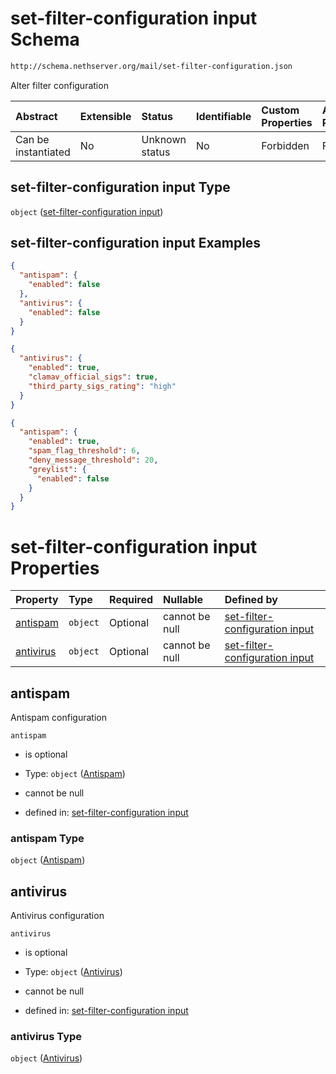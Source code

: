 # set-filter-configuration input Schema

```txt
http://schema.nethserver.org/mail/set-filter-configuration.json
```

Alter filter configuration

| Abstract            | Extensible | Status         | Identifiable | Custom Properties | Additional Properties | Access Restrictions | Defined In                                                                                 |
| :------------------ | :--------- | :------------- | :----------- | :---------------- | :-------------------- | :------------------ | :----------------------------------------------------------------------------------------- |
| Can be instantiated | No         | Unknown status | No           | Forbidden         | Forbidden             | none                | [set-filter-configuration.json](mail/set-filter-configuration.json "open original schema") |

## set-filter-configuration input Type

`object` ([set-filter-configuration input](set-filter-configuration.md))

## set-filter-configuration input Examples

```json
{
  "antispam": {
    "enabled": false
  },
  "antivirus": {
    "enabled": false
  }
}
```

```json
{
  "antivirus": {
    "enabled": true,
    "clamav_official_sigs": true,
    "third_party_sigs_rating": "high"
  }
}
```

```json
{
  "antispam": {
    "enabled": true,
    "spam_flag_threshold": 6,
    "deny_message_threshold": 20,
    "greylist": {
      "enabled": false
    }
  }
}
```

# set-filter-configuration input Properties

| Property                | Type     | Required | Nullable       | Defined by                                                                                                                                       |
| :---------------------- | :------- | :------- | :------------- | :----------------------------------------------------------------------------------------------------------------------------------------------- |
| [antispam](#antispam)   | `object` | Optional | cannot be null | [set-filter-configuration input](mail-defs-antispam.md "http://schema.nethserver.org/mail/set-filter-configuration.json#/properties/antispam")   |
| [antivirus](#antivirus) | `object` | Optional | cannot be null | [set-filter-configuration input](mail-defs-antivirus.md "http://schema.nethserver.org/mail/set-filter-configuration.json#/properties/antivirus") |

## antispam

Antispam configuration

`antispam`

* is optional

* Type: `object` ([Antispam](mail-defs-antispam.md))

* cannot be null

* defined in: [set-filter-configuration input](mail-defs-antispam.md "http://schema.nethserver.org/mail/set-filter-configuration.json#/properties/antispam")

### antispam Type

`object` ([Antispam](mail-defs-antispam.md))

## antivirus

Antivirus configuration

`antivirus`

* is optional

* Type: `object` ([Antivirus](mail-defs-antivirus.md))

* cannot be null

* defined in: [set-filter-configuration input](mail-defs-antivirus.md "http://schema.nethserver.org/mail/set-filter-configuration.json#/properties/antivirus")

### antivirus Type

`object` ([Antivirus](mail-defs-antivirus.md))
